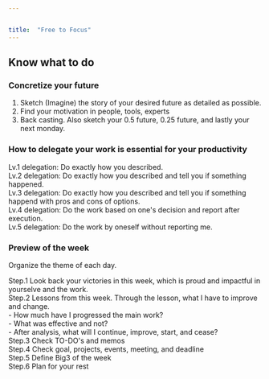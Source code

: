 ```yaml
---


title:  "Free to Focus"
---
```


## Know what to do
### Concretize your future
1. Sketch (Imagine) the story of your desired future as detailed as possible. <br>
2. Find your motivation in people, tools, experts <br>
3. Back casting. Also sketch your 0.5 future, 0.25 future, and lastly your next monday. <br>

### How to delegate your work is essential for your productivity
Lv.1 delegation: Do exactly how you described. <br>
Lv.2 delegation: Do exactly how you described and tell you if something happened. <br>
Lv.3 delegation: Do exactly how you described and tell you if something happend with pros and cons of options. <br>
Lv.4 delegation: Do the work based on one's decision and report after execution. <br>
Lv.5 delegation: Do the work by oneself without reporting me. <br>

### Preview of the week
Organize the theme of each day.  <br>

Step.1 Look back your victories in this week, which is proud and impactful in yourselve and the work. <br>
Step.2 Lessons from this week. Through the lesson, what I have to improve and change. <br>
    - How much have I progressed the main work? <br>
    - What was effective and not? <br>
    - After analysis, what will I continue, improve, start, and cease? <br>
Step.3 Check TO-DO's and memos <br>
Step.4 Check goal, projects, events, meeting, and deadline <br>
Step.5 Define Big3 of the week <br>
Step.6 Plan for your rest 